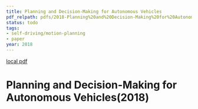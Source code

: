 ```yaml
---
title: Planning and Decision-Making for Autonomous Vehicles
pdf_relpath: pdfs/2018-Planning%20and%20Decision-Making%20for%20Autonomous%20Vehicles.pdf
status: todo
tags:
- self-driving/motion-planning
- paper
year: 2018
---
```


[local pdf](../../../pdfs/2018-Planning%20and%20Decision-Making%20for%20Autonomous%20Vehicles.pdf)

# Planning and Decision-Making for Autonomous Vehicles(2018)
